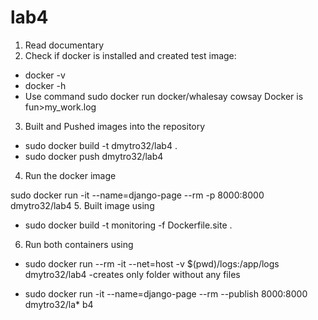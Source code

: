 # lab4
1. Read documentary
2. Check if docker is installed and created test image:
* docker -v 
* docker -h
* Use command sudo docker run docker/whalesay cowsay Docker is fun>my_work.log
3. Built and Pushed images into the repository

* sudo docker build -t dmytro32/lab4 .
* sudo docker push dmytro32/lab4
4. Run the docker image

sudo docker run -it --name=django-page --rm -p 8000:8000 dmytro32/lab4
5. Built image using

* sudo docker build -t monitoring -f Dockerfile.site .
6. Run both containers using

* sudo docker run --rm -it --net=host -v $(pwd)/logs:/app/logs dmytro32/lab4 -creates only folder without any files

* sudo docker run -it --name=django-page --rm --publish 8000:8000 dmytro32/la* b4 


